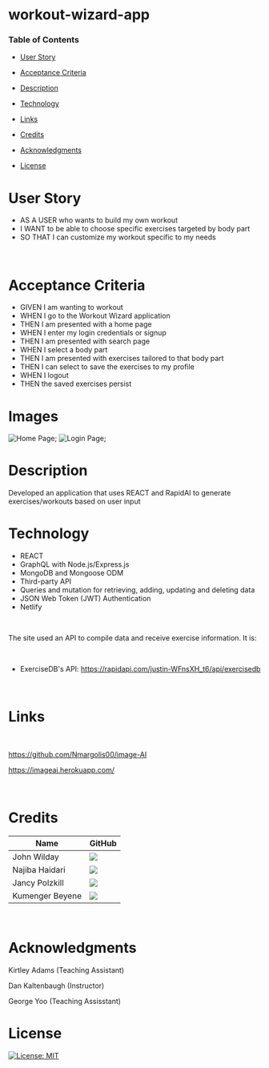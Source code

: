 # workout-wizard-app

### Table of Contents

- [User Story](#user-story)

- [Acceptance Criteria](#acceptance-criteria)

- [Description](#description)

- [Technology](#technology)

- [Links](#links)

- [Credits](#credits)

- [Acknowledgments](#acknowledgments)

- [License](#license)

# User Story

- AS A USER who wants to build my own workout
- I WANT to be able to choose specific exercises targeted by body part
- SO THAT I can customize my workout specific to my needs

<p>&nbsp;</p>

# Acceptance Criteria

- GIVEN I am wanting to workout 
- WHEN I go to the Workout Wizard application
- THEN I am presented with a home page 
- WHEN I enter my login credentials or signup
- THEN I am presented with search page
- WHEN I select a body part
- THEN I am presented with exercises tailored to that body part
- THEN I can select to save the exercises to my profile 
- WHEN I logout
- THEN the saved exercises persist


# Images

![Home Page](./public/images/Website%20Screenshot%20Community%20Page.png);
![Login Page](./public/images/Screenshot%20Login.png);

# Description

Developed an application that uses REACT and RapidAI to generate exercises/workouts based on user input

# Technology

- REACT
- GraphQL with Node.js/Express.js 
- MongoDB and Mongoose ODM
- Third-party API
- Queries and mutation for retrieving, adding, updating and deleting data
- JSON Web Token (JWT) Authentication
- Netlify


<p>&nbsp;</p>

The site used an API to compile data and receive exercise information. It is:

<br>

- ExerciseDB's API:
https://rapidapi.com/justin-WFnsXH_t6/api/exercisedb


<p>&nbsp;</p>

# Links

<p>&nbsp;</p>

https://github.com/Nmargolis00/image-AI

https://imageai.herokuapp.com/


<p>&nbsp;</p>

# Credits
| Name | GitHub |
|------|--------|
| John Wilday | [<img src="https://img.shields.io/badge/GitHub-100000?style=for-the-badge&logo=github&logoColor=white">](https://github.com/999888Z)
| Najiba Haidari | [<img src="https://img.shields.io/badge/GitHub-100000?style=for-the-badge&logo=github&logoColor=white">](https://github.com/Najiba-Haidari)
| Jancy Polzkill | [<img src="https://img.shields.io/badge/GitHub-100000?style=for-the-badge&logo=github&logoColor=white">](https://github.com/jancypp)
| Kumenger Beyene | [<img src="https://img.shields.io/badge/GitHub-100000?style=for-the-badge&logo=github&logoColor=white">](https://github.com/kumenger)

<p>&nbsp;</p>

# Acknowledgments

Kirtley Adams (Teaching Assistant) <br>

Dan Kaltenbaugh (Instructor)<br>

George Yoo (Teaching Assisstant)

# License

[![License: MIT](https://img.shields.io/badge/License-MIT-yellow.svg)](https://opensource.org/licenses/MIT)